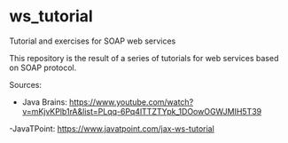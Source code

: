 # ws_tutorial
Tutorial and exercises for SOAP web services

This repository is the result of a series of tutorials for web services based on SOAP protocol.

Sources: 
- Java Brains:
https://www.youtube.com/watch?v=mKjvKPlb1rA&list=PLqq-6Pq4lTTZTYpk_1DOowOGWJMIH5T39

-JavaTPoint:
https://www.javatpoint.com/jax-ws-tutorial
